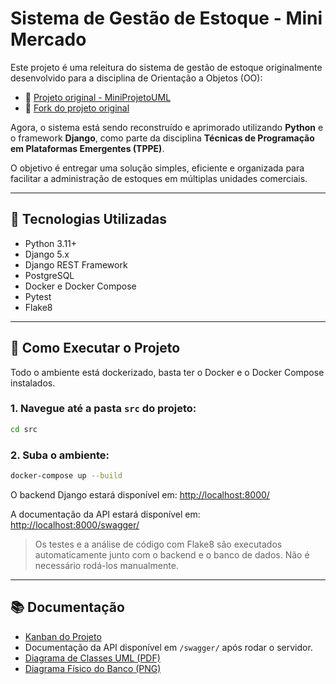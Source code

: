 # Sistema de Gestão de Estoque - Mini Mercado

Este projeto é uma releitura do sistema de gestão de estoque originalmente desenvolvido para a disciplina de Orientação a Objetos (OO):

- 🔗 [Projeto original - MiniProjetoUML](https://github.com/samarawwleticia/MiniProjetoUML)  
- 🔁 [Fork do projeto original](https://github.com/Carlos-kadu/MiniProjetoUML)

Agora, o sistema está sendo reconstruído e aprimorado utilizando **Python** e o framework **Django**, como parte da disciplina **Técnicas de Programação em Plataformas Emergentes (TPPE)**.

O objetivo é entregar uma solução simples, eficiente e organizada para facilitar a administração de estoques em múltiplas unidades comerciais.

---

## 🚀 Tecnologias Utilizadas

- Python 3.11+
- Django 5.x
- Django REST Framework
- PostgreSQL
- Docker e Docker Compose
- Pytest
- Flake8

---

## 🐳 Como Executar o Projeto

Todo o ambiente está dockerizado, basta ter o Docker e o Docker Compose instalados.

### 1. Navegue até a pasta `src` do projeto:

```bash
cd src
```

### 2. Suba o ambiente:

```bash
docker-compose up --build
```

O backend Django estará disponível em: [http://localhost:8000/](http://localhost:8000/)

A documentação da API estará disponível em: [http://localhost:8000/swagger/](http://localhost:8000/swagger/)

> Os testes e a análise de código com Flake8 são executados automaticamente junto com o backend e o banco de dados. Não é necessário rodá-los manualmente.

---

## 📚 Documentação

- [Kanban do Projeto](https://github.com/users/Carlos-kadu/projects/1)
- Documentação da API disponível em `/swagger/` após rodar o servidor.
- [Diagrama de Classes UML (PDF)](docs/DIAGRAMA%20DE%20CLASSES%20UML%20-%20Mini%20mercado.pdf)
- [Diagrama Físico do Banco (PNG)](docs/Diagrama%20de%20dados.png)